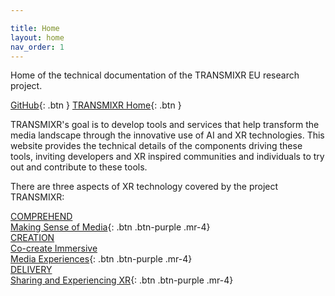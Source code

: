 ```yaml
---

title: Home
layout: home
nav_order: 1
---
```


Home of the technical documentation of the TRANSMIXR EU research project.

[GitHub](https://github.com/Transmixr){: .btn }
[TRANSMIXR Home](https://transmixr.eu/){: .btn }

TRANSMIXR's goal is to develop tools and services that help transform the media landscape through the innovative use of AI and XR technologies. This website provides the technical details of the components driving these tools, inviting developers and XR inspired communities and individuals to try out and contribute to these tools.

There are three aspects of XR technology covered by the project TRANSMIXR:

[COMPREHEND<br/>Making Sense of Media](https://transmixr.github.io/comp_mediaselection/){: .btn .btn-purple .mr-4}<br/>
[CREATION<br/>Co-create Immersive<br/>Media Experiences](https://transmixr.github.io/comp_creation/){: .btn .btn-purple .mr-4}<br/>
[DELIVERY<br/>Sharing and Experiencing XR](https://transmixr.github.io/comp_experience/){: .btn .btn-purple .mr-4}<br/>

